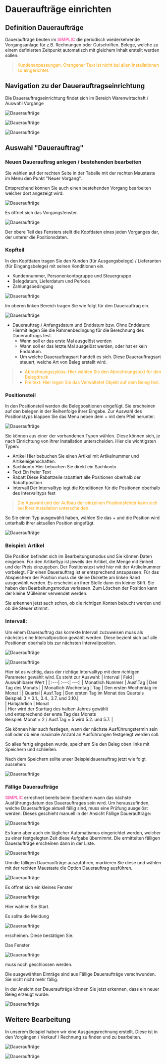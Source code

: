 # Daueraufträge einrichten

## Definition Daueraufträge

Daueraufträge beuten im <span style="color:hotpink;font-weight:bold">SIMPLIC</span> die periodisch wiederkehrende Vorgangsanlage für z.B. Rechnungen oder Gutschriften.
Belege, welche zu einem definierten Zeitpunkt automatisch mit gleichem Inhalt erstellt werden sollen.


> <span style="color:orange">Kundenanpassungen. Orangener Text ist nicht bei allen Installationen so eingerichtet.</span>

## Navigation zu der Dauerauftragseinrichtung

Die Dauerauftragseinrichtung findet sich im Bereich Warenwirtschaft / Auswahl Vorgänge

![Daueraufträge](../../images/StandingOrder/Dauerauftrag1.png)

![Daueraufträge](../../images/StandingOrder/Dauerauftrag2.png)

![Daueraufträge](../../images/StandingOrder/Dauerauftrag3.png)

## Auswahl "Dauerauftrag"

### Neuen Dauerauftrag anlegen / bestehenden bearbeiten
Sie wählen auf der rechten Seite in der Tabelle mit der rechten Maustaste im Menu den Punkt "Neuer Vorgang".

Entsprechend können Sie auch einen bestehenden Vorgang bearbeiten welcher dort angezeigt wird.

![Daueraufträge](../../images/StandingOrder/Dauerauftrag4.png)

Es öffnet sich das Vorgangsfenster.

![Daueraufträge](../../images/StandingOrder/Dauerauftrag5.png)

Der obere Teil des Fensters stellt die Kopfdaten eines jeden Vorganges dar, der unterer die Positionsdaten.

### Kopfteil

In den Kopfdaten tragen Sie den Kunden (für Ausgangsbelege) / Lieferanten (für Eingangsbelege) mit seinen Konditionen ein. 
*	Kundennummer, Personenkontogruppe und Steuergruppe
*	Belegdatum, Lieferdatum und Periode
*	Zahlungsbedingung

![Daueraufträge](../../images/StandingOrder/Dauerauftrag6.png)

Im oberen linken Bereich tragen Sie wie folgt für den 
Dauerauftrag ein.

![Daueraufträge](../../images/StandingOrder/Dauerauftrag7.png)

*	Dauerauftrag / Anfangsdatum und Enddatum bzw. Ohne Enddatum:
Hiermit legen Sie die Rahmenbedingung für die Berechnung des Dauerauftrags fest.
    * Wann soll er das erste Mal ausgelöst werden
    * Wann soll er das letzte Mal ausgelöst werden, oder hat er kein Enddatum.
    * Um welche Dauerauftragsart handelt es sich.
Diese Dauerauftragsart steuert, welche Art von Beleg erstellt wird.
> *	<span style="color:orange">Abrechnungszyklus:
Hier wählen Sie den Abrechnungstext für den Belegdruck</span>
> *	<span style="color:orange">Freitext:
    Hier legen Sie das Verwaltetet Objekt auf dem Beleg fest.</span>

### Positionsteil

In den Positionsteil werden die Belegpositionen eingefügt.
Sie erscheinen auf den belegen in der Reihenfolge ihrer Eingabe.
Zur Auswahl des Positionstyps klappen Sie das Menu neben dem + mit dem Pfeil herunter.

![Daueraufträge](../../images/StandingOrder/Dauerauftrag8.png)

Sie können aus einer der vorhandenen Typen wählen.
Diese können sich, je nach Einrichtung von Ihrer Installation unterscheiden.
Hier die wichtigsten Typen:
-	Artikel
Hier bebuchen Sie einen Artikel mit Artikelnummer und Artikeleigenschaften.
-	Sachkonto
Hier bebuchen Sie direkt ein Sachkonto
-	Text
Ein freier Text
-	Rabatt
Diese Rabattzeile rabattiert alle Positionen oberhalb der Rabattposition
-	Intervall
Der Intervalltyp legt die Konditionen für die Positionen oberhalb des Intervalltyps fest

> <span style="color:orange">Die Auswahl und der Aufbau der einzelnen Positionsfelder kann sich bei Ihrer Installation unterscheiden.</span>

So Sie einen Typ ausgewählt haben, wählen Sie das + und die Position wird unterhalb ihrer aktuellen Position eingefügt.

![Daueraufträge](../../images/StandingOrder/Dauerauftrag9.png)

### Beispiel: Artikel

Die Position befindet sich im Bearbeitungsmodus und Sie können Daten eingeben. Für den Artikeltyp ist jeweils der Artikel, die Menge mit Einheit und der Preis einzugeben.
Der Positionstext wird hier mit der Artikelnummer vorbelegt. Für einen Dauerauftrag ist er entsprechend anzupassen. 
Für das Abspeichern der Position muss die kleine Diskette am linken Rand ausgewählt werden. Es erscheint an ihrer Stelle dann ein kleiner Stift. Sie haben den Bearbeitungsmodus verlassen. Zum Löschen der Position kann der kleine Mülleimer verwendet werden. 

Sie erkennen jetzt auch schon, ob die richtigen Konten bebucht werden und ob die Steuer stimmt.

### Intervall:
Um einem Dauerauftrag das korrekte Intervall zuzuweisen muss als nächstes eine Intervallposition gewählt werden.
Diese bezieht sich auf alle Positionen oberhalb bis zur nächsten Intervallposition.

![Daueraufträge](../../images/StandingOrder/Dauerauftrag10.png)

![Daueraufträge](../../images/StandingOrder/Dauerauftrag11.png)

Hier ist es wichtig, dass der richtige Intervalltyp mit dem richtigen Parameter gewählt wird.
Es steht zur Auswahl:
| Interval | Feld | Auswählbarer Wert |
| :---| :---:| ---:|
| Monatlich Nummer | Ausf.Tag | Den Tag des Monats |
| Monatlich Wochentag | Tag	| Den ersten Wochentag im Monat |
| Quartal | Ausf.Tag | Den ersten Tag im Monat des Quartals </br>Beispiel: 3 = 3.1., 3.4., 3.7. und 3.10.| 	
| Halbjährlich | Monat</br> | Hier wird der Starttag des halben Jahres gewählt</br>und entsprechend der erste Tag des Monats </br>Beispiel: Monat = 2 / Ausf.Tag = 5  wird 5.2. und 5.7. | 

Sie können hier auch festlegen, wann der nächste Ausführungstermin sein soll oder ob eine maximale Anzahl an Ausführungen festgelegt werden soll. 

So alles fertig eingeben wurde, speichern Sie den Beleg oben links mit Speichern und schließen.

Nach dem Speichern sollte unser Beispieldauerauftrag jetzt wie folgt aussehen:

![Daueraufträge](../../images/StandingOrder/Dauerauftrag12.png)

### Fällige Daueraufträge

<span style="color:hotpink;font-weight:bold">SIMPLIC</span> errechnet bereits beim Speichern wann das nächste Ausführungsdatum des Dauerauftrages sein wird.
Um herauszufinden, welche Daueraufträge aktuell fällig sind, muss eine Prüfung ausgelöst werden.
Dieses geschieht manuell in der Ansicht Fällige Daueraufträge:

![Daueraufträge](../../images/StandingOrder/Dauerauftrag13.png)

Es kann aber auch ein täglicher Automatismus eingerichtet werden, welcher zu einer festgelegten Zeit diese Aufgabe übernimmt.
Die ermittelten fälligen Daueraufträge erscheinen dann in der Liste.

![Daueraufträge](../../images/StandingOrder/Dauerauftrag14.png)

Um die fälligen Daueraufträge auszuführen, markieren Sie diese und wählen mit der rechten Maustaste die Option Dauerauftrag ausführen.

![Daueraufträge](../../images/StandingOrder/Dauerauftrag15.png)

Es öffnet sich ein kleines Fenster 

![Daueraufträge](../../images/StandingOrder/Dauerauftrag16.png) 

Hier wählen Sie Start. 

Es sollte die Meldung 

![Daueraufträge](../../images/StandingOrder/Dauerauftrag17.png) 

erscheinen. Diese bestätigen Sie.

Das Fenster 

![Daueraufträge](../../images/StandingOrder/Dauerauftrag18.png) 

muss noch geschlossen werden.

Die ausgewählten Einträge sind aus Fällige Daueraufträge verschwunden. Sie nicht nicht mehr fällig.

In der Ansicht der Daueraufträge können Sie jetzt erkennen, dass ein neuer Beleg erzeugt wurde:

![Daueraufträge](../../images/StandingOrder/Dauerauftrag19.png) 

## Weitere Bearbeitung
In unserem Beispiel haben wir eine Ausgangsrechnung erstellt.
Diese ist in den Vorgängen / Verkauf / Rechnung zu finden und zu bearbeiten.

![Daueraufträge](../../images/StandingOrder/Dauerauftrag20.png) 

![Daueraufträge](../../images/StandingOrder/Dauerauftrag21.png) 
